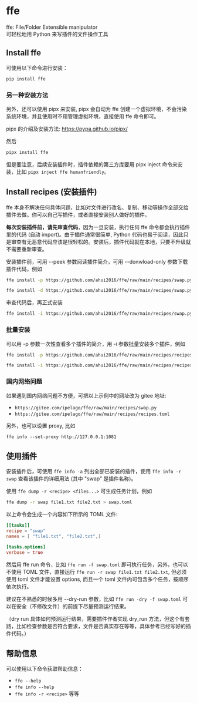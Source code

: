 # ffe

ffe: File/Folder Extensible manipulator  
可轻松地用 Python 来写插件的文件操作工具


## Install ffe

可使用以下命令进行安装：

```sh
pip install ffe
```

### 另一种安装方法

另外，还可以使用 pipx 来安装, pipx 会自动为 ffe 创建一个虚拟环境，不会污染系统环境，并且使用时不用管理虚拟环境，直接使用 ffe 命令即可。

pipx 的介绍及安装方法: https://pypa.github.io/pipx/

然后

```sh
pipx install ffe
```

但是要注意，后续安装插件时，插件依赖的第三方库要用 pipx inject 命令来安装，比如 `pipx inject ffe humanfriendly`。


## Install recipes (安装插件)

ffe 本身不解决任何具体问题，比如对文件进行改名、复制、移动等操作全部交给插件去做。你可以自己写插件，或者直接安装别人做好的插件。

**每次安装插件前，请先审查代码**，因为一旦安装，执行任何 ffe 命令都会执行插件里的代码 (自动 import)。由于插件通常很简单, Python 代码也易于阅读，因此只是审查有无恶意代码应该是很轻松的。安装后，插件代码就在本地，只要不升级就不需要重新审查。

安装插件前，可用 --peek 参数阅读插件简介，可用 --donwload-only 参数下载插件代码，例如

```sh
ffe install -p https://github.com/ahui2016/ffe/raw/main/recipes/swap.py
```

```sh
ffe install -d https://github.com/ahui2016/ffe/raw/main/recipes/swap.py > swap.py
```

审查代码后，再正式安装

```sh
ffe install -i https://github.com/ahui2016/ffe/raw/main/recipes/swap.py
```

### 批量安装

可以用 -p 参数一次性查看多个插件的简介，用 -i 参数批量安装多个插件，例如

```sh
ffe install -p https://github.com/ahui2016/ffe/raw/main/recipes/recipes.toml
```

```sh
ffe install -i https://github.com/ahui2016/ffe/raw/main/recipes/recipes.toml
```

### 国内网络问题

如果遇到国内网络问题不方便，可把以上示例中的网址改为 gitee 地址:

- `https://gitee.com/ipelago/ffe/raw/main/recipes/swap.py`
- `https://gitee.com/ipelago/ffe/raw/main/recipes/recipes.toml`

另外，也可以设置 proxy, 比如

```
ffe info --set-proxy http://127.0.0.1:1081
```


## 使用插件

安装插件后，可使用 `ffe info -a` 列出全部已安装的插件，使用 `ffe info -r swap` 查看该插件的详细用法 (其中 "swap" 是插件名称)。

使用 `ffe dump -r <recipe> <files...>` 可生成任务计划，例如

```sh
ffe dump -r swap file1.txt file2.txt > swap.toml
```

以上命令会生成一个内容如下所示的 TOML 文件:

```toml
[[tasks]]
recipe = "swap"
names = [ "file1.txt", "file2.txt",]

[tasks.options]
verbose = true
```

然后用 ffe run 命令，比如 `ffe run -f swap.toml` 即可执行任务，另外，也可以不使用 TOML 文件，直接运行 `ffe run -r swap file1.txt file2.txt`, 但必须使用 toml 文件才能设置 options, 而且一个 toml 文件内可包含多个任务，按顺序依次执行。

建议在不熟悉的时候多用 --dry-run 参数，比如 `ffe run -dry -f swap.toml` 可以在安全（不修改文件）的前提下尽量预测运行结果。

（dry run 具体如何预测运行结果，需要插件作者实现 dry_run 方法，但这个有套路，比如检查参数是否符合要求，文件是否真实存在等等，具体参考已经写好的插件代码。）


## 帮助信息

可以使用以下命令获取帮助信息：

- `ffe --help`
- `ffe info --help`
- `ffe info -r <recipe>` 等等

